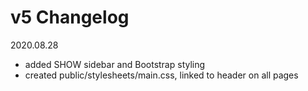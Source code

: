 # v5 Changelog

2020.08.28
* added SHOW sidebar and Bootstrap styling
* created public/stylesheets/main.css, linked to header on all pages
